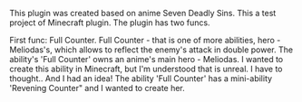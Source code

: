 This plugin was created based on anime Seven Deadly Sins.
This a test project of Minecraft plugin.
The plugin has two funcs. 

First func: Full Counter.
  Full Counter - that is one of more abilities, hero - Meliodas's, which allows to reflect the enemy's attack in double power.
  The ability's 'Full Counter' owns an anime's main hero - Meliodas.
  I wanted to create this ability in Minecraft, but I'm understood that is unreal. I have to thought.. And I had an idea! The ability 'Full Counter' has a mini-ability 'Revening Counter" and I wanted to create her.

